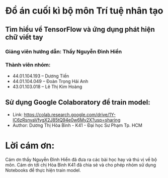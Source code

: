# Đồ án cuối kì bộ môn Trí tuệ nhân tạo
## Tìm hiểu về TensorFlow và ứng dụng phát hiện chữ viết tay
### Giảng viên hướng dẫn: Thầy Nguyễn Đình Hiển
### Thành viên nhóm:

- 44.01.104.193 – Dương Tiến
- 44.01.104.049 – Đoàn Trọng Hải Anh
- 43.01.103.018 – Lê Thị Kim Hoàng

## Sử dụng Google Colaboratory để train model:
- Link: https://colab.research.google.com/drive/1Y-lC6zRsnvaVfvgX2J85tQ94e0w6My2X?usp=sharing
- Author: Dương Thị Hòa Bình - K41 - Đại học Sư Phạm Tp. HCM

# Lời cám ơn:
Cám ơn thầy Nguyễn Đình Hiển đã đưa ra các bài học hay và thú vị về bộ môn.
Cám ơn tới chị Hòa Bình K41 đã chia sẻ và cho phép nhóm sử dụng Notebooks để thực hiện train model.
